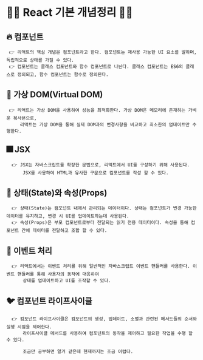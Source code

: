 # 💠💠 React 기본 개념정리 💠💠

## 🔥 컴포넌트
     👉 리액트의 핵심 개념은 컴포넌트라고 한다. 컴포넌트는 재사용 가능한 UI 요소를 말하며, 독립적으로 상태를 가질 수 있다.
     👉 컴포넌트는 클래스 컴포넌트와 함수 컴포넌트로 나뉜다. 클래스 컴포넌트는 ES6의 클래스로 정의되고, 함수 컴포넌트는 함수로 정의된다.

## 🌊 가상 DOM(Virtual DOM)
     👉 리액트는 가상 DOM을 사용하여 성능을 최적화한다. 가상 DOM은 메모리에 존재하는 가벼운 복사본으로,
         리액트는 가상 DOM을 통해 실제 DOM과의 변경사항을 비교하고 최소한의 업데이트만 수행한다.

## 🎆 JSX
      👉 JSX는 자바스크립트를 확장한 문법으로, 리액트에서 UI를 구성하기 위해 사용된다.
          JSX를 사용하여 HTML과 유사한 구문으로 컴포넌트를 작성 할 수 있다.

## 🌌 상태(State)와 속성(Props)
      👉 상태(State)는 컴포넌트 내에서 관리되는 데이터이다. 상태는 컴포넌트가 변경 가능한 데이터를 유지하고, 변경 시 UI를 업데이트하는데 사용된다.
      👉 속성(Props)은 부모 컴포넌트로부터 전달되는 읽기 전용 데이터이다. 속성을 통해 컴포넌트 간에 데이터를 전달하고 조합 할 수 있다.

## 🎲 이벤트 처리
      👉 리액트에서는 이벤트 처리를 위해 일반적인 자바스크립트 이벤트 핸들러를 사용한다. 이벤트 핸들러를 통해 사용자의 동작에 대응하여
          상태를 업데이트하고 UI를 조작할 수 있다.

## 🐦 컴포넌트 라이프사이클
      👉 컴포넌트 라이프사이클은 컴포넌트의 생성, 업데이트, 소멸과 관련된 메서드들의 순서와 실행 시점을 제어한다.
          라이프사이클 메서드를 사용하여 컴포넌트의 동작을 제어하고 필요한 작업을 수행 할 수 있다.

          조금만 공부하면 알거 같은데 현재까지는 조금 어렵다.


